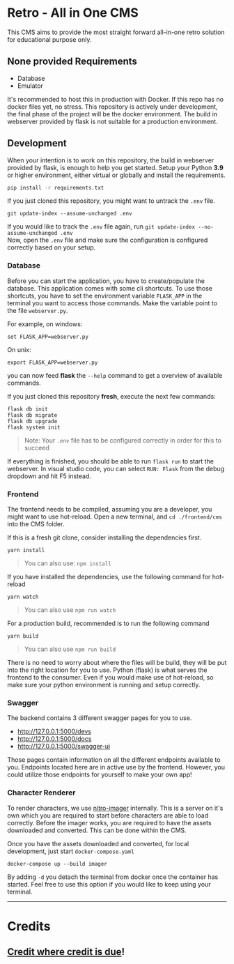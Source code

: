 # Retro - All in One CMS

This CMS aims to provide the most straight forward all-in-one retro solution for educational purpose only.

## None provided Requirements
- Database
- Emulator

It's recommended to host this in production with Docker. If this repo has no docker files yet, no stress.
This repository is actively under development, the final phase of the project will be the docker environment.
The build in webserver provided by flask is not suitable for a production environment.

## Development

When your intention is to work on this repository, the build in webserver provided by flask, is enough to help you get started.
Setup your Python **3.9** or higher environment, either virtual or globally and install the requirements.
```sh
pip install -r requirements.txt
```

If you just cloned this repository, you might want to untrack the `.env` file.
```
git update-index --assume-unchanged .env
```

If you would like to track the `.env` file again, run `git update-index --no-assume-unchanged .env` \
Now, open the `.env` file and make sure the configuration is configured correctly based on your setup.

### Database

Before you can start the application, you have to create/populate the database. This application comes with some cli shortcuts.
To use those shortcuts, you have to set the environment variable `FLASK_APP` in the terminal you want to access those commands.
Make the variable point to the file `webserver.py`.

For example, on windows:
```
set FLASK_APP=webserver.py
```

On unix:
```
export FLASK_APP=webserver.py
```

you can now feed **flask** the `--help` command to get a overview of available commands.

If you just cloned this repository **fresh**, execute the next few commands:
```
flask db init
flask db migrate
flask db upgrade
flask system init
```
> Note: Your `.env` file has to be configured correctly in order for this to succeed

If everything is finished, you should be able to run `flask run` to start the webserver. In visual studio code, you can select `RUN: Flask` from the debug dropdown and hit F5 instead.

### Frontend

The frontend needs to be compiled, assuming you are a developer, you might want to use hot-reload.
Open a new terminal, and `cd ./frontend/cms` into the CMS folder.

If this is a fresh git clone, consider installing the dependencies first.
```
yarn install
```
> You can also use: `npm install`

If you have installed the dependencies, use the following command for hot-reload
```
yarn watch
```
> You can also use `npm run watch`

For a production build, recommended is to run the following command
```
yarn build
```
> You can also use `npm run build`

There is no need to worry about where the files will be build, they will be put into the right location for you to use.
Python (flask) is what serves the frontend to the consumer. Even if you would make use of hot-reload, so make sure your python environment is running and setup correctly.

### Swagger

The backend contains 3 different swagger pages for you to use.
- http://127.0.0.1:5000/devs
- http://127.0.0.1:5000/docs
- http://127.0.0.1:5000/swagger-ui

Those pages contain information on all the different endpoints available to you. Endpoints located here are in active use by the frontend. However, you could utilize those endpoints for yourself to make your own app!

### Character Renderer

To render characters, we use [nitro-imager](https://github.com/billsonnn/nitro-imager) internally.
This is a server on it's own which you are required to start before characters are able to load correctly.
Before the imager works, you are required to have the assets downloaded and converted. This can be done within the CMS.

Once you have the assets downloaded and converted, for local development, just start `docker-compose.yaml`
```
docker-compose up --build imager
```
By adding `-d` you detach the terminal from docker once the container has started. Feel free to use this option if you would like to keep using your terminal.

---
# Credits
## [Credit where credit is due](.github/docs/CREDITS.MD)!
